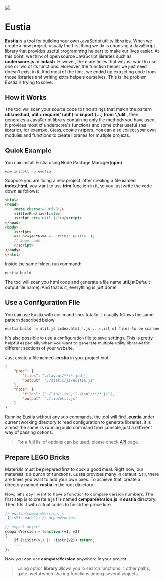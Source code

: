 <a href="http://liriliri.github.io/eustia/" target="_blank">
    <img src="http://7xn2zy.com1.z0.glb.clouddn.com/github_eustia.jpg">
</a>

# Eustia

**Eustia** is a tool for building your own JavaScript utility libraries. When we
create a new project, usually the first thing we do is choosing a JavaScript
library that provides useful programming helpers to make our lives easier. At
this point, we think of open source JavaScript libraries such as
**underscore.js** or **lodash**. However, there are times that we just want to
use one or two of its functions. Moreover, the function helper we just need
doesn't exist in it. And most of the time, we ended up extracting code from
those libraries and writing extra helpers ourselves. This is the problem Eustia
is trying to solve.

## How it Works

The tool will scan your source code to find strings that match the pattern
**util.method**, **util = require('./util')** or **import {...} from './util'**,
then generates a JavaScript library containing only the methods you have used.
It provides most of underscore's functions and some other useful small
libraries, for example, Class, cookie helpers. You can also collect your own
modules and functions to create libraries for multiple projects.


## Quick Example

You can install Eustia using Node Package Manager(**npm**).

```bash
npm install -g eustia
```

Suppose you are doing a new project, after creating a file named **index.html**,
you want to use **trim** function in it, so you just write the code down as follows:

```html
<html>
<head>
    <meta charset="utf-8"/>
    <title>Eustia</title>
    <script src="util.js"></script>
</head>
<body>
    <script>
    var projectName = _.trim(' Eustia ');
    // Some code...
    </script>
</body>
</html>
```

Inside the same folder, run command:

```bash
eustia build
```

The tool will scan you html code and generate a file name **util.js**(Default
output file name). And that is it, everything is just done!

## Use a Configuration File

You can use Eustia with command lines totally. It usually follows the same
pattern described below:

```bash
eustia build -o util.js index.html *.js ...<list of files to be scanned>
```

It's also possible to use a configuration file to save settings. This is pretty
helpful especially when you want to generate multiple utility libraries for
different sections of your website.

Just create a file named **.eustia** in your project root.

```json
{
    "page": {
        "files": "./layout/**/*.jade",
        "output": "./static/js/eustia.js"
    },
    "node": {
        "files": ["./lib/*.js", "./tool/**/*.js"],
        "output": "./lib/util.js"
    }
}
```

Running Eustia without any sub commands, the tool will find **.eustia**
under current working directory to read configuration to generate libraries. It
is almost the same as running build command from console, just a different way
of passing options.

> For a full list of options can be used, please check
[API](http://liriliri.github.io/eustia/api.html) page.

## Prepare LEGO Bricks

Materials must be prepared first to cook a good meal. Right now, our materials
is a bunch of functions. Eustia provides many in default. Still, there are times
you want to add your own ones. To achieve that, create a directory named
**eustia** in the root directory.

Now, let's say I want to have a function to compare version numbers. The first
step is to create a js file named **compareVersion.js** in **eustia** directory.
Then fills it with actual codes to finish the procedure.

```javascript
// eustia/compareVersion.js
_('isStr each'); // dependencies

// export object
compareVersion = function (v1, v2)
{
    if (!isStr(v1) || !isStr(v2)) return;
    ...
};
```

Now you can use **compareVersion** anywhere in your project.

> Using option **library** allows you to search functions in other paths, quite
useful when sharing functions among several projects.
